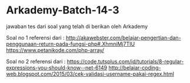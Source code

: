 # Arkademy-Batch-14-3

jawaban tes dari soal yang telah di berikan oleh Arkademy

Soal no 1 referensi dari : http://akawebster.com/belajar-pengertian-dan-penggunaan-return-pada-fungsi-php#.XhmniMj7TIU
                           https://www.petanikode.com/php-array/
                           
                           
Soal no 2 referensi dari : https://code.tutsplus.com/id/tutorials/8-regular-expressions-you-should-know--net-6149
                           http://belajar-coding-web.blogspot.com/2015/03/cek-validasi-username-pakai-regex.html
 
